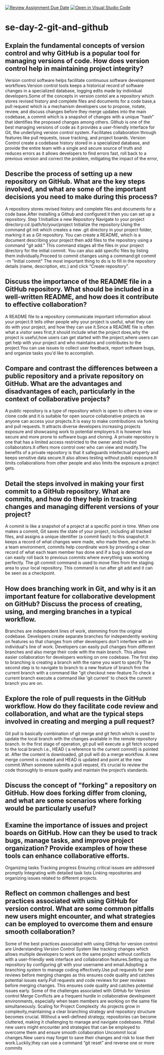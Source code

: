 [![Review Assignment Due Date](https://classroom.github.com/assets/deadline-readme-button-22041afd0340ce965d47ae6ef1cefeee28c7c493a6346c4f15d667ab976d596c.svg)](https://classroom.github.com/a/8wgCKhpZ)
[![Open in Visual Studio Code](https://classroom.github.com/assets/open-in-vscode-2e0aaae1b6195c2367325f4f02e2d04e9abb55f0b24a779b69b11b9e10269abc.svg)](https://classroom.github.com/online_ide?assignment_repo_id=18829788&assignment_repo_type=AssignmentRepo)
# se-day-2-git-and-github
## Explain the fundamental concepts of version control and why GitHub is a popular tool for managing versions of code. How does version control help in maintaining project integrity?
Version control software helps facilitate continuous software development workflows.Version control tools keeps a historical record of software changes in a specialized database, logging edits made by individual developers.Some of the concepts in version contol are a repository which stores revised history and complete files and documents for a code base,a pull request which is a mechanism developers use to propose, notate, review, and discuss changes before they merge updates into the main codebase,  a
commit which is a snapshot of changes with a unique "hash" that identifies the proposed changes among others.
Github is one of the best managing versions of code as it provides a user-friendly interface for Git, the underlying version control system. Facilitates collaboration through features like pull requests, issue tracking, and project boards.
Version Control create a codebase history stored in a specialized database, and provide the entire team with a single and secure source of truth and reduces errors as it allows developers to find errors fast, roll back to a previous version and correct the problem, mitigating the impact of the error,

## Describe the process of setting up a new repository on GitHub. What are the key steps involved, and what are some of the important decisions you need to make during this process?
A repository stores revised history and complete files and documents for a code base.After installing a Github and configured it then you can set up a repository.
Step 1:Initiallize a new Repository
Navigate to your project directory:cd /path/to/your/project
Initialize the repository:Using the command git init which creates a new .git directory in your project folder, marking it as a Git repository.
You can create a README, which is a document describing your project then add files to the repository using a command "git add."
This command stages all the files in your project directory for the initial commit. You can also add specific files by listing them individually.Proceed to commit changes using a command:git commit -m "Initial commit"
The most important thing to do is to fill in the repository details (name, description, etc.) and click “Create repository”.
## Discuss the importance of the README file in a GitHub repository. What should be included in a well-written README, and how does it contribute to effective collaboration?
A README file to a repository communicate important information about your project.It tells other people why your project is useful, what they can do with your project, and how they can use it.Since a README file is often what a visitor sees first,it should include what the project does,why the project is useful,how users can get started with the project,where users can get help with your project and who maintains and contributes to the project.You can use issues to collect user feedback, report software bugs, and organize tasks you'd like to accomplish. 
## Compare and contrast the differences between a public repository and a private repository on GitHub. What are the advantages and disadvantages of each, particularly in the context of collaborative projects?
A public repository is a type of repository which is open to others to view or clone code and it is suitable for open source collaborative projects as anyone can access your projects.It is easy to make contributions via forking and pull requests. It attracts diverse developers increasing projects exposure and showcasing work to potential employers.It is however less secure and more prone to software bugs and cloning.
A private repository is one that has a limited access restricted to the owner andd invited collaborators.It offers more control over who can view and modify.The benefits of a private repository is that it safeguards intellectual property and keeps sensitive data secure.It also allows testing without public exposure.It limits collaborations from other people and also limits the exposure a project gets.
## Detail the steps involved in making your first commit to a GitHub repository. What are commits, and how do they help in tracking changes and managing different versions of your project?
A commit is like a snapshot of a project at a specific point in time. When one makes a commit, Git saves the state of your project, including all tracked files, and assigns a unique identifier (a commit hash) to this snapshot.It keeps a record of what changes were made, who made them, and when.In a team environment, commits help coordinate work by providing a clear record of what each team member has done and if a bug is detected one can easily roll back to previous commits where everything was working perfectly.
The git commit command is used to move files from the staging area to your local repository. This command is run after git add and it can be seen as a checkpoint.
## How does branching work in Git, and why is it an important feature for collaborative development on GitHub? Discuss the process of creating, using, and merging branches in a typical workflow.
Branches are independent lines of work, stemming from the original codebase. Developers create separate branches for independently working on features so that changes from other developers don't interfere with an individual's line of work. Developers can easily pull changes from different branches and also merge their code with the main branch. This allows easier collaboration for developers working on one codebase.
The first step to branching is creating a branch with the name you want to specify
The second step is to navigate to branch to a new feature of branch frm the current branch with a command like "git checkout new-feature.To check a current branch execute a command like 'git current' to check the current branch you are on.
## Explore the role of pull requests in the GitHub workflow. How do they facilitate code review and collaboration, and what are the typical steps involved in creating and merging a pull request?
Git pull is basically combination of git merge and git fetch which is used to update the local branch with the changes available in the remote repository branch.
In the first stage of operation, git pull will execute a git fetch scoped to the local branch i.e., HEAD ( a reference to the current commit) is pointed at. After the content is downloaded, git pull will do a merge workflow. A new merge commit is created and HEAD is updated and point at the new commit.When someone submits a pull request, it’s crucial to review the code thoroughly to ensure quality and maintain the project’s standards. 
## Discuss the concept of "forking" a repository on GitHub. How does forking differ from cloning, and what are some scenarios where forking would be particularly useful?


## Examine the importance of issues and project boards on GitHub. How can they be used to track bugs, manage tasks, and improve project organization? Provide examples of how these tools can enhance collaborative efforts.
Organizing tasks 
Tracking progress
Ensuring critical issues are addressed promptly
Integrating with detailed task lists
Linking repositories and organizing issues related to different projects.
## Reflect on common challenges and best practices associated with using GitHub for version control. What are some common pitfalls new users might encounter, and what strategies can be employed to overcome them and ensure smooth collaboration? 
Some of the best practices associated with using GitHub for version control are
Understanding Version Control System like tracking changes which allows multiple developers to work on the same project without conflicts with a user-friendly web interface and collaboration features.Setting up the repository by configuring git with your username and email.Adopting a branching system to manage coding effectively.Use pull requests for peer reviews before merging changes as this ensures code quality and catches potential issues early.Pull requests and code reviews for peer reviews before merging changes. This ensures code quality and catches potential issues early.
Some of the challenges associated with GitHub for Version control
Merge Conflicts are a frequent hurdle in collaborative development environments, especially when team members are working on the same file simultaneously. 
Scaling for Project Complexity :As projects grow in complexity,maintaining a clear branching strategy and repository structure becomes crucial. Without a well-defined strategy, repositories can become cluttered, making it challenging to manage and navigate codebases.
Pitfall new users might encounter and strategies that can be employed to overcome them and ensure smooth collaboration
Uncommit local changes.New users may forget to save their changes and risk to lose their work.Luckily,they can use a command “git reset” and reverse one or more commits
